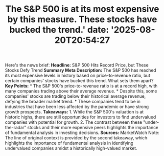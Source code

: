 ﻿---
title: "The S&P 500 is at its most expensive by this measure. These stocks have bucked the trend.'
date: '2025-08-20T20:54:27"
category: "Markets"
summary: ""
slug: "the sp 500 is at its most expensive by this measure these st"
source_urls:
  - "https://www.marketwatch.com/story/the-s-p-500-is-at-its-most-expensive-by-this-measure-these-stocks-have-bucked-the-trend-16fac7be?mod=mw_rss_topstories"
seo:
  title: "The S&P 500 is at its most expensive by this measure. These stocks have bucked the trend. | Hash n Hedge'
  description: '"
  keywords: ["news", "markets", "brief"]
---
Here's the news brief:  **Headline:** S&P 500 Hits Record Price, but These Stocks Defy Trend  **Summary Meta Description:** The S&P 500 has reached its most expensive levels in history based on price-to-revenue ratio, but certain companies' stocks have bucked this trend. What sets them apart?  **Key Points:**  * The S&P 500's price-to-revenue ratio is at a record high, with many companies trading above their average revenue. * Despite this, some companies' stocks are trading below their historical average revenue, defying the broader market trend. * These companies tend to be in industries that have been less affected by the pandemic or have strong growth prospects.  **Takeaways:**  1. While the S&P 500's valuation is at historic highs, there are still opportunities for investors to find undervalued companies with potential for growth. 2. The contrast between these "under-the-radar" stocks and their more expensive peers highlights the importance of fundamental analysis in investing decisions.  **Sources:** MarketWatch  Note: The line of original context is provided by the second takeaway, which highlights the importance of fundamental analysis in identifying undervalued companies amidst a historically high-valued market. 
